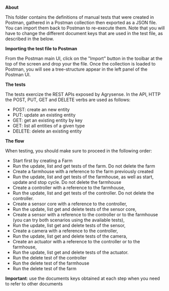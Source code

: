 **About**

This folder contains the definitions of manual tests that were created in Postman, gathered in a Postman collection then exported as a JSON file. 
You can import them back to Postman to re-execute them. Note that you will have to change the different document keys that are used in the test file, as described in the below.

**Importing the test file to Postman**

From the Postman main UI, click on the "Import" button in the toolbar at the top of the screen and drop your the file. 
Once the collection is loaded to Postman, you will see a tree-structure appear in the left panel of the Postman UI.

**The tests**

The tests exercize the REST APIs exposed by Agrysense. In the API, HTTP the POST, PUT, GET and DELETE verbs are used as follows:
- POST: create an new entity
- PUT: update an existing entity
- GET: get an existing entity by key
- GET: list all entities of a given type 
- DELETE: delete an existing entity

**The flow**

When testing, you should make sure to proceed in the following order:
- Start first by creating a Farm
- Run the update, list and get tests of the farm. Do not delete the farm
- Create a farmhouse with a reference to the farm previously created
- Run the update, list and get tests of the farmhouse, as well as start, update and stop cycle. Do not delete the farmhouse
- Create a controller with a reference to the farmhouse,
- Run the update, list and get tests of the controller. Do not delete the controller.
- Create a sensor core with a reference to the controller,
- Run the update, list get and delete tests of the sensor core, 
- Create a sensor with a reference to the controller or to the farmhouse (you can try both scenarios using the available tests),
- Run the update, list get and delete tests of the sensor,
- Create a camera with a reference to the controller,
- Run the update, list get and delete tests of the camera,
- Create an actuator with a reference to the controller or to the farmhouse,
- Run the update, list get and delete tests of the actuator.
- Run the delete test of the controller
- Run the delete test of the farmhouse
- Run the delete test of the farm

**Important**: use the documents keys obtained at each step when you need to refer to other documents
